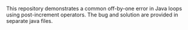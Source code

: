 This repository demonstrates a common off-by-one error in Java loops using post-increment operators. The bug and solution are provided in separate java files.